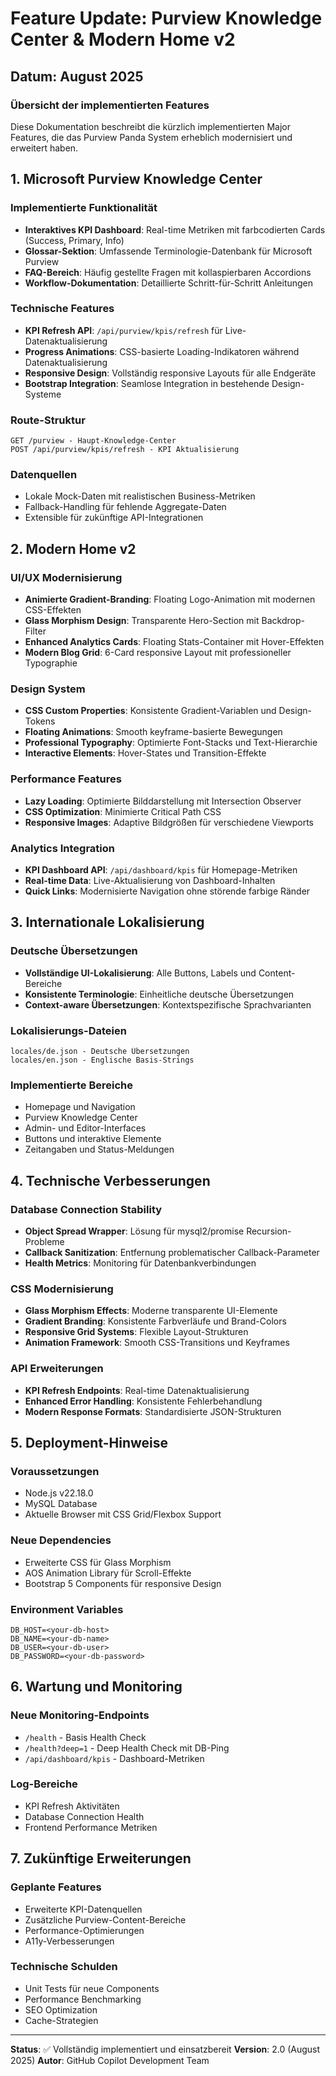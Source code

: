 # Feature Update: Purview Knowledge Center & Modern Home v2

## Datum: August 2025

### Übersicht der implementierten Features

Diese Dokumentation beschreibt die kürzlich implementierten Major Features, die das Purview Panda System erheblich modernisiert und erweitert haben.

## 1. Microsoft Purview Knowledge Center

### Implementierte Funktionalität
- **Interaktives KPI Dashboard**: Real-time Metriken mit farbcodierten Cards (Success, Primary, Info)
- **Glossar-Sektion**: Umfassende Terminologie-Datenbank für Microsoft Purview
- **FAQ-Bereich**: Häufig gestellte Fragen mit kollaspierbaren Accordions
- **Workflow-Dokumentation**: Detaillierte Schritt-für-Schritt Anleitungen

### Technische Features
- **KPI Refresh API**: `/api/purview/kpis/refresh` für Live-Datenaktualisierung
- **Progress Animations**: CSS-basierte Loading-Indikatoren während Datenaktualisierung
- **Responsive Design**: Vollständig responsive Layouts für alle Endgeräte
- **Bootstrap Integration**: Seamlose Integration in bestehende Design-Systeme

### Route-Struktur
```
GET /purview - Haupt-Knowledge-Center
POST /api/purview/kpis/refresh - KPI Aktualisierung
```

### Datenquellen
- Lokale Mock-Daten mit realistischen Business-Metriken
- Fallback-Handling für fehlende Aggregate-Daten
- Extensible für zukünftige API-Integrationen

## 2. Modern Home v2

### UI/UX Modernisierung
- **Animierte Gradient-Branding**: Floating Logo-Animation mit modernen CSS-Effekten
- **Glass Morphism Design**: Transparente Hero-Section mit Backdrop-Filter
- **Enhanced Analytics Cards**: Floating Stats-Container mit Hover-Effekten
- **Modern Blog Grid**: 6-Card responsive Layout mit professioneller Typographie

### Design System
- **CSS Custom Properties**: Konsistente Gradient-Variablen und Design-Tokens
- **Floating Animations**: Smooth keyframe-basierte Bewegungen
- **Professional Typography**: Optimierte Font-Stacks und Text-Hierarchie
- **Interactive Elements**: Hover-States und Transition-Effekte

### Performance Features
- **Lazy Loading**: Optimierte Bilddarstellung mit Intersection Observer
- **CSS Optimization**: Minimierte Critical Path CSS
- **Responsive Images**: Adaptive Bildgrößen für verschiedene Viewports

### Analytics Integration
- **KPI Dashboard API**: `/api/dashboard/kpis` für Homepage-Metriken
- **Real-time Data**: Live-Aktualisierung von Dashboard-Inhalten
- **Quick Links**: Modernisierte Navigation ohne störende farbige Ränder

## 3. Internationale Lokalisierung

### Deutsche Übersetzungen
- **Vollständige UI-Lokalisierung**: Alle Buttons, Labels und Content-Bereiche
- **Konsistente Terminologie**: Einheitliche deutsche Übersetzungen
- **Context-aware Übersetzungen**: Kontextspezifische Sprachvarianten

### Lokalisierungs-Dateien
```
locales/de.json - Deutsche Übersetzungen
locales/en.json - Englische Basis-Strings
```

### Implementierte Bereiche
- Homepage und Navigation
- Purview Knowledge Center
- Admin- und Editor-Interfaces
- Buttons und interaktive Elemente
- Zeitangaben und Status-Meldungen

## 4. Technische Verbesserungen

### Database Connection Stability
- **Object Spread Wrapper**: Lösung für mysql2/promise Recursion-Probleme
- **Callback Sanitization**: Entfernung problematischer Callback-Parameter
- **Health Metrics**: Monitoring für Datenbankverbindungen

### CSS Modernisierung
- **Glass Morphism Effects**: Moderne transparente UI-Elemente
- **Gradient Branding**: Konsistente Farbverläufe und Brand-Colors
- **Responsive Grid Systems**: Flexible Layout-Strukturen
- **Animation Framework**: Smooth CSS-Transitions und Keyframes

### API Erweiterungen
- **KPI Refresh Endpoints**: Real-time Datenaktualisierung
- **Enhanced Error Handling**: Konsistente Fehlerbehandlung
- **Modern Response Formats**: Standardisierte JSON-Strukturen

## 5. Deployment-Hinweise

### Voraussetzungen
- Node.js v22.18.0
- MySQL Database
- Aktuelle Browser mit CSS Grid/Flexbox Support

### Neue Dependencies
- Erweiterte CSS für Glass Morphism
- AOS Animation Library für Scroll-Effekte
- Bootstrap 5 Components für responsive Design

### Environment Variables
```
DB_HOST=<your-db-host>
DB_NAME=<your-db-name>
DB_USER=<your-db-user>
DB_PASSWORD=<your-db-password>
```

## 6. Wartung und Monitoring

### Neue Monitoring-Endpoints
- `/health` - Basis Health Check
- `/health?deep=1` - Deep Health Check mit DB-Ping
- `/api/dashboard/kpis` - Dashboard-Metriken

### Log-Bereiche
- KPI Refresh Aktivitäten
- Database Connection Health
- Frontend Performance Metriken

## 7. Zukünftige Erweiterungen

### Geplante Features
- Erweiterte KPI-Datenquellen
- Zusätzliche Purview-Content-Bereiche
- Performance-Optimierungen
- A11y-Verbesserungen

### Technische Schulden
- Unit Tests für neue Components
- Performance Benchmarking
- SEO Optimization
- Cache-Strategien

---

**Status**: ✅ Vollständig implementiert und einsatzbereit
**Version**: 2.0 (August 2025)
**Autor**: GitHub Copilot Development Team
